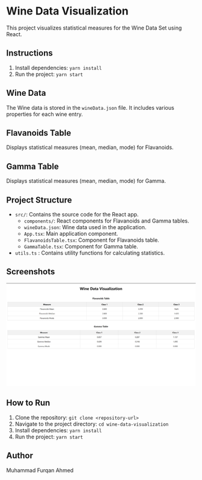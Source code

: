 # Wine Data Visualization

This project visualizes statistical measures for the Wine Data Set using React.

## Instructions

1. Install dependencies: `yarn install`
2. Run the project: `yarn start`

## Wine Data

The Wine data is stored in the `wineData.json` file. It includes various properties for each wine entry.

## Flavanoids Table

Displays statistical measures (mean, median, mode) for Flavanoids.

## Gamma Table

Displays statistical measures (mean, median, mode) for Gamma.

## Project Structure

- `src/`: Contains the source code for the React app.
  - `components/`: React components for Flavanoids and Gamma tables.
  - `wineData.json`: Wine data used in the application.
  - `App.tsx`: Main application component.
  - `FlavanoidsTable.tsx`: Component for Flavanoids table.
  - `GammaTable.tsx`: Component for Gamma table.
- `utils.ts` : Contains utility functions for calculating statistics.

## Screenshots

![Wine Table Image](./wine-data-visualization/public/wine%20table.png)

## How to Run

1. Clone the repository: `git clone <repository-url>`
2. Navigate to the project directory: `cd wine-data-visualization`
3. Install dependencies: `yarn install`
4. Run the project: `yarn start`

## Author

Muhammad Furqan Ahmed
